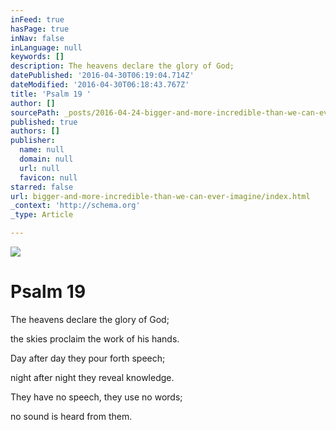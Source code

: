 ```yaml
---
inFeed: true
hasPage: true
inNav: false
inLanguage: null
keywords: []
description: The heavens declare the glory of God;
datePublished: '2016-04-30T06:19:04.714Z'
dateModified: '2016-04-30T06:18:43.767Z'
title: 'Psalm 19 '
author: []
sourcePath: _posts/2016-04-24-bigger-and-more-incredible-than-we-can-ever-imagine.md
published: true
authors: []
publisher:
  name: null
  domain: null
  url: null
  favicon: null
starred: false
url: bigger-and-more-incredible-than-we-can-ever-imagine/index.html
_context: 'http://schema.org'
_type: Article

---
```

![](https://the-grid-user-content.s3-us-west-2.amazonaws.com/3d64c542-14c4-402e-8f2b-d2a6b0c40116.jpg)

# Psalm 19 

The heavens declare the glory of God;

the skies proclaim the work of his hands.

Day after day they pour forth speech;

night after night they reveal knowledge.

They have no speech, they use no words;

no sound is heard from them.